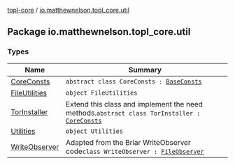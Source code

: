 [topl-core](../index.md) / [io.matthewnelson.topl_core.util](./index.md)

## Package io.matthewnelson.topl_core.util

### Types

| Name | Summary |
|---|---|
| [CoreConsts](-core-consts/index.md) | `abstract class CoreConsts : `[`BaseConsts`](http://FIX_DOKKA_LINKS/topl-core-base/io.matthewnelson.topl_core_base/-base-consts/index.md) |
| [FileUtilities](-file-utilities/index.md) | `object FileUtilities` |
| [TorInstaller](-tor-installer/index.md) | Extend this class and implement the need methods.`abstract class TorInstaller : `[`CoreConsts`](-core-consts/index.md) |
| [Utilities](-utilities/index.md) | `object Utilities` |
| [WriteObserver](-write-observer/index.md) | Adapted from the Briar WriteObserver code`class WriteObserver : `[`FileObserver`](https://developer.android.com/reference/android/os/FileObserver.html) |
